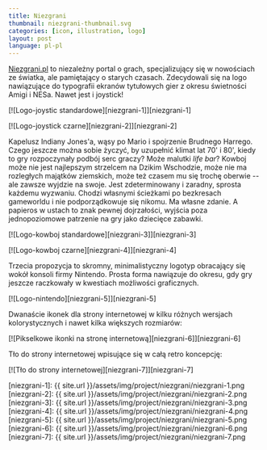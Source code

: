 ```yaml
---
title: Niezgrani
thumbnail: niezgrani-thumbnail.svg
categories: [icon, illustration, logo]
layout: post
language: pl-pl
---
```


[Niezgrani.pl](http://niezgrani.pl) to niezależny portal o grach, specjalizujący się w nowościach ze światka, ale pamiętający o starych czasach. Zdecydowali się na logo nawiązujące do typografii ekranów tytułowych gier z okresu świetności Amigi i NESa. Nawet jest i joystick!

[![Logo-joystic standardowe][niezgrani-1]][niezgrani-1]

[![Logo-joystick czarne][niezgrani-2]][niezgrani-2]

Kapelusz Indiany Jones'a, wąsy po Mario i spojrzenie Brudnego Harrego. Czego jeszcze można sobie życzyć, by uzupełnić klimat lat 70' i 80', kiedy to gry rozpoczynały podbój serc graczy? Może malutki _life bar_? Kowboj może nie jest najlepszym strzelcem na Dzikim Wschodzie, może nie ma rozległych majątków ziemskich, może też czasem mu się trochę oberwie -- ale zawsze wyjdzie na swoje. Jest zdeterminowany i zaradny, sprosta każdemu wyzwaniu. Chodzi własnymi ścieżkami po bezkresach gameworldu i nie podporządkowuje się nikomu. Ma własne zdanie. A papieros w ustach to znak pewnej dojrzałości, wyjścia poza jednopoziomowe patrzenie na gry jako dziecięce zabawki.

[![Logo-kowboj standardowe][niezgrani-3]][niezgrani-3]

[![Logo-kowboj czarne][niezgrani-4]][niezgrani-4]

Trzecia propozycja to skromny, minimalistyczny logotyp obracający się wokół konsoli firmy Nintendo. Prosta forma nawiązuje do okresu, gdy gry jeszcze raczkowały w kwestiach możliwości graficznych.

[![Logo-nintendo][niezgrani-5]][niezgrani-5]

Dwanaście ikonek dla strony internetowej w kilku różnych wersjach kolorystycznych i nawet kilka większych rozmiarów:

[![Pikselkowe ikonki na stronę internetową][niezgrani-6]][niezgrani-6]

Tło do strony internetowej wpisujące się w całą retro koncepcję:

[![Tło do strony internetowej][niezgrani-7]][niezgrani-7]

[niezgrani-1]: {{ site.url }}/assets/img/project/niezgrani/niezgrani-1.png
[niezgrani-2]: {{ site.url }}/assets/img/project/niezgrani/niezgrani-2.png
[niezgrani-3]: {{ site.url }}/assets/img/project/niezgrani/niezgrani-3.png
[niezgrani-4]: {{ site.url }}/assets/img/project/niezgrani/niezgrani-4.png
[niezgrani-5]: {{ site.url }}/assets/img/project/niezgrani/niezgrani-5.png
[niezgrani-6]: {{ site.url }}/assets/img/project/niezgrani/niezgrani-6.png
[niezgrani-7]: {{ site.url }}/assets/img/project/niezgrani/niezgrani-7.png